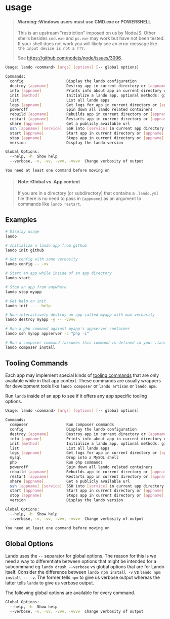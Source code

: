 usage
=====

> #### Warning::Windows users must use CMD.exe or POWERSHELL
>
> This is an upstream "restriction" imposed on us by NodeJS. Other shells besides `cmd.exe` and `ps.exe` may work but have not been tested. If your shell does not work you will likely see an error message like `the input device is not a TTY.`
>
> See https://github.com/nodejs/node/issues/3006.

```bash
Usage: lando <command> [args] [options] [-- global options]

Commands:
  config                   Display the lando configuration
  destroy [appname]        Destroy app in current directory or [appname]
  info [appname]           Prints info about app in current directory or [appname]
  init [method]            Initialize a lando app, optional methods: github, pantheon
  list                     List all lando apps
  logs [appname]           Get logs for app in current directory or [appname]
  poweroff                 Spin down all lando related containers
  rebuild [appname]        Rebuilds app in current directory or [appname]
  restart [appname]        Restarts app in current directory or [appname]
  share [appname]          Get a publicly available url
  ssh [appname] [service]  SSH into [service] in current app directory or [appname]
  start [appname]          Start app in current directory or [appname]
  stop [appname]           Stops app in current directory or [appname]
  version                  Display the lando version

Global Options:
  --help, -h  Show help
  --verbose, -v, -vv, -vvv, -vvvv  Change verbosity of output

You need at least one command before moving on
```

> #### Note::Global vs. App context
>
> If you are in a directory (or subdirectory) that contains a `.lando.yml` file there is no need to pass in `[appname]` as an argument to commands like `lando restart`.


Examples
--------

```bash
# Display usage
lando

# Initialize a lando app from github
lando init github

# Get config with some verbosity
lando config -- -vv

# Start an app while inside of an app directory
lando start

# Stop an app from anywhere
lando stop myapp

# Get help on init
lando init -- --help

# Non-interactively destroy an app called myapp with max verbosity
lando destroy myapp -y -- -vvvv

# Run a php command against myapp's appserver container
lando ssh myapp appserver -c "php -i"

# Run a composer command (assumes this command is defined in your .lando.yml)
lando composer install
```

Tooling Commands
----------------

Each app may implement special kinds of [tooling commands](./../config/tooling.md) that are only available while in that app context. These commands are usually wrappers for development tools like `lando composer` or `lando artisan` or `lando npm`.

Run `lando` inside of an app to see if it offers any app specific tooling options.

```bash
Usage: lando <command> [args] [options] [-- global options]

Commands:
  composer                 Run composer commands
  config                   Display the lando configuration
  destroy [appname]        Destroy app in current directory or [appname]
  info [appname]           Prints info about app in current directory or [appname]
  init [method]            Initialize a lando app, optional methods: github, pantheon
  list                     List all lando apps
  logs [appname]           Get logs for app in current directory or [appname]
  mysql                    Drop into a MySQL shell
  php                      Run php commands
  poweroff                 Spin down all lando related containers
  rebuild [appname]        Rebuilds app in current directory or [appname]
  restart [appname]        Restarts app in current directory or [appname]
  share [appname]          Get a publicly available url
  ssh [appname] [service]  SSH into [service] in current app directory or [appname]
  start [appname]          Start app in current directory or [appname]
  stop [appname]           Stops app in current directory or [appname]
  version                  Display the lando version

Global Options:
  --help, -h  Show help
  --verbose, -v, -vv, -vvv, -vvvv  Change verbosity of output

You need at least one command before moving on
```

Global Options
--------------

Lando uses the `--` separator for global options. The reason for this is we need a way to differentiate between options that might be intended for a subcommand eg `lando drush --verbose` vs global options that are for Lando itself. Consider the difference between `lando npm install -v` vs `lando npm install -- -v`. The former tells `npm` to give us verbose output whereas the latter tells `lando` to give us verbose output.

The following global options are available for every command.

```bash
Global Options:
  --help, -h  Show help
  --verbose, -v, -vv, -vvv, -vvvv  Change verbosity of output
```
